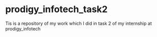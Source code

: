 # prodigy_infotech_task2
Tis is a repository of my work which I did in task 2 of my internship at prodigy_infotech
